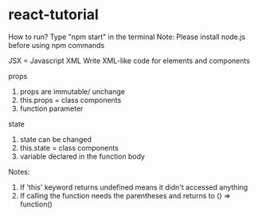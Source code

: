 # react-tutorial

How to run?
Type "npm start" in the terminal
Note: Please install node.js before using npm commands

JSX = Javascript XML
Write XML-like code for elements and components
 
props
1. props are immutable/ unchange
2. this.props = class components
3. function parameter

state
1. state can be changed
2. this.state = class components
3. variable declared in the function body

Notes:
1. If 'this' keyword returns undefined means it didn't accessed anything
2. If calling the function needs the parentheses and returns to () => function()